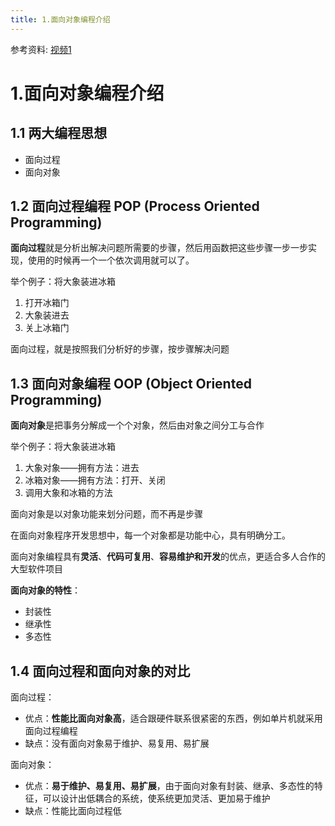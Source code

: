 ```yaml
---
title: 1.面向对象编程介绍
---
```


参考资料: [视频1](https://www.bilibili.com/video/BV17y4y1J7L1) 

# 1.面向对象编程介绍

## 1.1 两大编程思想

- 面向过程
- 面向对象



## 1.2 面向过程编程 POP (Process Oriented Programming)

**面向过程**就是分析出解决问题所需要的步骤，然后用函数把这些步骤一步一步实现，使用的时候再一个一个依次调用就可以了。

举个例子：将大象装进冰箱

1. 打开冰箱门
2. 大象装进去
3. 关上冰箱门

面向过程，就是按照我们分析好的步骤，按步骤解决问题



## 1.3 面向对象编程 OOP (Object Oriented Programming)

**面向对象**是把事务分解成一个个对象，然后由对象之间分工与合作

举个例子：将大象装进冰箱

1. 大象对象——拥有方法：进去
2. 冰箱对象——拥有方法：打开、关闭
3. 调用大象和冰箱的方法

面向对象是以对象功能来划分问题，而不再是步骤

在面向对象程序开发思想中，每一个对象都是功能中心，具有明确分工。

面向对象编程具有**灵活**、**代码可复用**、**容易维护和开发**的优点，更适合多人合作的大型软件项目



**面向对象的特性**：

- 封装性
- 继承性
- 多态性



## 1.4 面向过程和面向对象的对比

面向过程：

- 优点：**性能比面向对象高**，适合跟硬件联系很紧密的东西，例如单片机就采用面向过程编程
- 缺点：没有面向对象易于维护、易复用、易扩展

面向对象：

- 优点：**易于维护、易复用、易扩展**，由于面向对象有封装、继承、多态性的特征，可以设计出低耦合的系统，使系统更加灵活、更加易于维护
- 缺点：性能比面向过程低

